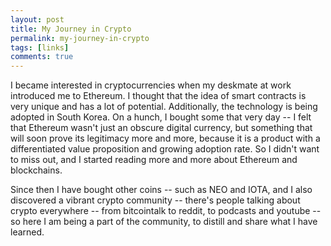 ```yaml
---
layout: post
title: My Journey in Crypto
permalink: my-journey-in-crypto
tags: [links]
comments: true
---
```



I became interested in cryptocurrencies when my deskmate at work introduced me to Ethereum. I thought that the idea of smart contracts is very unique and has a lot of potential. Additionally, the technology is being adopted in South Korea. On a hunch, I bought some that very day -- I felt that Ethereum wasn't just an obscure digital currency, but something that will soon prove its legitimacy more and more, because it is a product with a differentiated value proposition and growing adoption rate. So I didn't want to miss out, and I started reading more and more about Ethereum and blockchains.

Since then I have bought other coins -- such as NEO and IOTA, and I also discovered a vibrant crypto community -- there's people talking about crypto everywhere -- from bitcointalk to reddit, to podcasts and youtube -- so here I am being a part of the community, to distill and share what I have learned. 